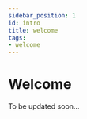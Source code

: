 ```yaml
---
sidebar_position: 1
id: intro
title: welcome
tags:
- welcome
---
```


# Welcome

To be updated soon...
